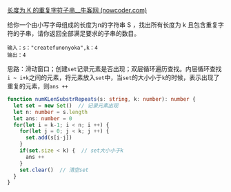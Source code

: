 [长度为 K 的重复字符子串__牛客网 (nowcoder.com)](https://www.nowcoder.com/questionTerminal/eced9a8a4b6c42b79c95ae5625e1d5fd)

给你一个由小写字母组成的长度为n的字符串 S ，找出所有长度为 k 且包含重复字符的子串，请你返回全部满足要求的子串的数目。  

```
输入：s："createfunonyoka",k：4
输出：4
```

思路：滑动窗口；创建`set`记录元素是否出现；双层循环遍历查找。内层循环查找`i ~ i+k`之间的元素，将元素放入`set`中，当`set`的大小小于`k`的时候，表示出现了重复的元素，则`ans ++`

```typescript
function numKLenSubstrRepeats(s: string, k: number): number {
  let set = new Set()  // 记录元素出现
  let n: number = s.length
  let ans: number = 0
  for(let i = k-1; i < n; i ++) {
    for(let j = 0; j < k; j ++) {
      set.add(s[i-j])
    }
    if(set.size < k) {  // set大小小于k
      ans ++
    }
    set.clear()  // 清空set
  }
}
```

